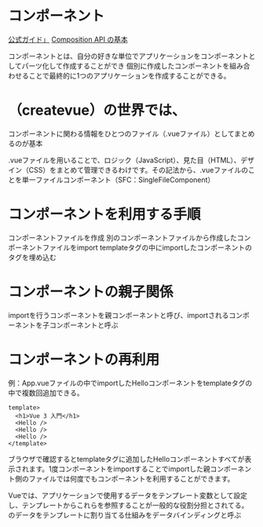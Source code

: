 # コンポーネント
[公式ガイド」](https://handson.vuejs-jp.org/component.html)
[Composition API の基本](https://b1san-blog.com/post/vue/vue-3-composition-api/)

コンポーネントとは、自分の好きな単位でアプリケーションをコンポーネントとしてパーツ化して作成することができ
個別に作成したコンポーネントを組み合わせることで最終的に1つのアプリケーションを作成することができる。

# （createvue）の世界では、
コンポーネントに関わる情報をひとつのファイル（.vueファイル）としてまとめるのが基本

.vueファイルを用いることで、ロジック（JavaScript）、見た目（HTML）、デザイン（CSS）をまとめて管理できるわけです。その記法から、.vueファイルのことを単一ファイルコンポーネント（SFC：SingleFileComponent）


# コンポーネントを利用する手順
コンポーネントファイルを作成
別のコンポーネントファイルから作成したコンポーネントファイルをimport
templateタグの中にimportしたコンポーネントのタグを埋め込む

# コンポーネントの親子関係
importを行うコンポーネントを親コンポーネントと呼び、importされるコンポーネントを子コンポーネントと呼ぶ

# コンポーネントの再利用
例：App.vueファイルの中でimportしたHelloコンポーネントをtemplateタグの中で複数回追加できる。
```
template>
  <h1>Vue 3 入門</h1>
  <Hello />
  <Hello />
  <Hello />
</template>
```

ブラウザで確認するとtemplateタグに追加したHelloコンポーネントすべてが表示されます。1度コンポーネントをimportすることでimportした親コンポーネント側のファイルでは何度でもコンポーネントを利用することができます。


Vueでは、アプリケーションで使用するデータをテンプレート変数として設定し、テンプレートからこれらを参照することが一般的な役割分担とされてる。
のデータをテンプレートに割り当てる仕組みをデータバインディングと呼ぶ


